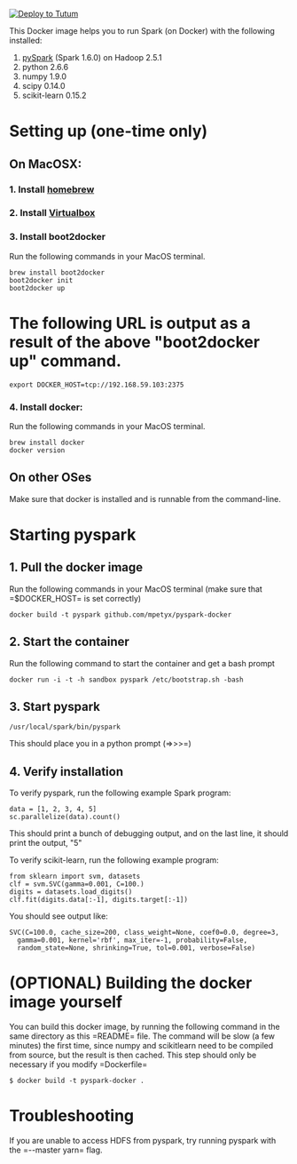 [![Deploy to Tutum](https://s.tutum.co/deploy-to-tutum.svg)](https://dashboard.tutum.co/stack/deploy/)

This Docker image helps you to run Spark (on Docker) with the following installed:

1. [pySpark](https://spark.apache.org/) (Spark 1.6.0) on Hadoop 2.5.1
2. python 2.6.6
3. numpy 1.9.0
4. scipy 0.14.0
5. scikit-learn 0.15.2

# Setting up (one-time only)

## On MacOSX:
### 1. Install [homebrew](http://brew.sh)
### 2. Install [Virtualbox](https://www.virtualbox.org/wiki/Downloads)
### 3. Install boot2docker

Run the following commands in your MacOS terminal.

```
brew install boot2docker
boot2docker init
boot2docker up
```
# The following URL is output as a result of the above "boot2docker up" command.
```
export DOCKER_HOST=tcp://192.168.59.103:2375
```


### 4. Install docker:

Run the following commands in your MacOS terminal.

```
brew install docker
docker version
```


## On other OSes

Make sure that docker is installed and is runnable from the command-line.

# Starting pyspark


## 1. Pull the docker image

Run the following commands in your MacOS terminal (make sure that
=$DOCKER_HOST= is set correctly)

```
docker build -t pyspark github.com/mpetyx/pyspark-docker
```


## 2. Start the container

Run the following command to start the container and get a bash prompt

```
docker run -i -t -h sandbox pyspark /etc/bootstrap.sh -bash
```

## 3. Start pyspark

```
/usr/local/spark/bin/pyspark
```

This should place you in a python prompt (=>>>=)
## 4. Verify installation

To verify pyspark, run the following example Spark program:
```
data = [1, 2, 3, 4, 5]
sc.parallelize(data).count()
```

This should print a bunch of debugging output, and on the last line,
it should print the output, "5"

To verify scikit-learn, run the following example program:

```
from sklearn import svm, datasets
clf = svm.SVC(gamma=0.001, C=100.)
digits = datasets.load_digits()
clf.fit(digits.data[:-1], digits.target[:-1])
```

You should see output like:
```
SVC(C=100.0, cache_size=200, class_weight=None, coef0=0.0, degree=3,
  gamma=0.001, kernel='rbf', max_iter=-1, probability=False,
  random_state=None, shrinking=True, tol=0.001, verbose=False)
```

# (OPTIONAL) Building the docker image yourself

You can build this docker image, by running the following command in
the same directory as this =README= file. The command will be slow (a
few minutes) the first time, since numpy and scikitlearn need to be
compiled from source, but the result is then cached. This step should
only be necessary if you modify =Dockerfile=

```
$ docker build -t pyspark-docker .
```

# Troubleshooting
If you are unable to access HDFS from pyspark, try running pyspark with the =--master yarn= flag.
